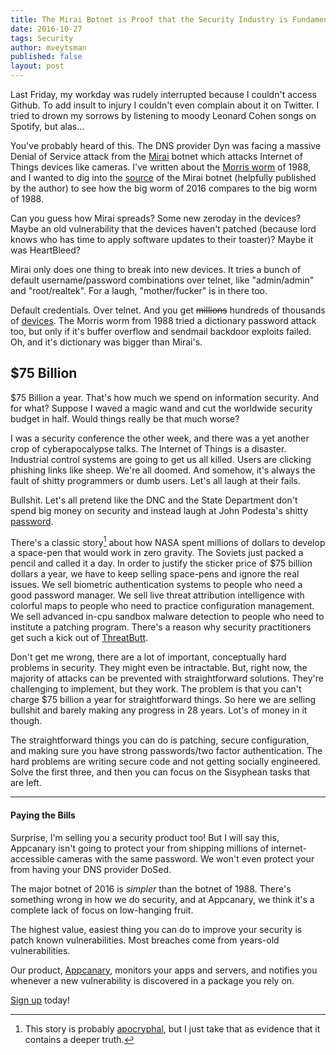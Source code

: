```yaml
---
title: The Mirai Botnet is Proof that the Security Industry is Fundamentally Broken
date: 2016-10-27
tags: Security
author: mveytsman
published: false
layout: post
---
```


Last Friday, my workday was rudely interrupted because I couldn't access Github.
To add insult to injury I couldn't even complain about it on Twitter. I tried to
drown my sorrows by listening to moody Leonard Cohen songs on Spotify, but
alas...

You've probably heard of this. The DNS provider Dyn was facing a massive Denial
of Service attack from the
[Mirai](https://krebsonsecurity.com/2016/10/hacked-cameras-dvrs-powered-todays-massive-internet-outage/)
botnet which attacks Internet of Things devices like cameras. I've written about
the [Morris worm](https://blog.appcanary.com/2016/tale-of-two-worms.html) of
1988, and I wanted to dig into the
[source](https://github.com/jgamblin/Mirai-Source-Code) of the Mirai botnet
(helpfully published by the author) to see how the big worm of 2016 compares to
the big worm of 1988.

Can you guess how Mirai spreads? Some new zeroday in the devices? Maybe an old
vulnerability that the devices haven't patched (because lord knows who has time
to apply software updates to their toaster)? Maybe it was HeartBleed?

Mirai only does one thing to break into new devices. It tries a bunch of default
username/password combinations over telnet, like "admin/admin" and "root/realtek". For a
laugh, "mother/fucker" is in there too.

Default credentials. Over telnet. And you get <strike>millions</strike> hundreds
of thousands of
[devices](http://dyn.com/blog/dyn-analysis-summary-of-friday-october-21-attack/).
The Morris worm from 1988 tried a dictionary password attack too, but only if
it's buffer overflow and sendmail backdoor exploits failed. Oh, and it's
dictionary was bigger than Mirai's.

## $75 Billion 

$75 Billion a year. That's how much we spend on information security. And for
what? Suppose I waved a magic wand and cut the worldwide security budget in
half. Would things really be that much worse?

I was a security conference the other week, and there was a yet another crop of
cyberapocalypse talks. The Internet of Things is a disaster. Industrial control
systems are going to get us all killed. Users are clicking phishing links like
sheep. We're all doomed. And somehow, it's always the fault of shitty
programmers or dumb users. Let's all laugh at their fails.

Bullshit. Let's all pretend like the DNC and the State Department don't spend
big money on security and instead laugh at John Podesta's shitty
[password](http://www.politico.com/story/2016/10/john-podesta-cybersecurity-hacked-emails-230122).

There's a classic story[^apocryphal] about how NASA spent millions of dollars to
develop a space-pen that would work in zero gravity. The Soviets just packed a
pencil and called it a day. In order to justify the sticker price of $75 billion
dollars a year, we have to keep selling space-pens and ignore the real issues.
We sell biometric authentication systems to people who need a good password
manager. We sell live threat attribution intelligence with colorful maps to
people who need to practice configuration management. We sell advanced in-cpu
sandbox malware detection to people who need to institute a patching program.
There's a reason why security practitioners get such a kick out of
[ThreatButt](https://threatbutt.com/).

Don't get me wrong, there are a lot of important, conceptually hard problems in
security. They might even be intractable. But, right now, the majority of
attacks can be prevented with straightforward solutions. They're challenging to
implement, but they work. The problem is that you can't charge $75 billion a
year for straightforward things. So here we are selling bullshit and barely
making any progress in 28 years. Lot's of money in it though.

The straightforward things you can do is patching, secure configuration, and
making sure you have strong passwords/two factor authentication. The hard problems
are writing secure code and not getting socially engineered. Solve the first
three, and then you can focus on the Sisyphean tasks that are left.

---

#### Paying the Bills

Surprise, I'm selling you a security product too! But I will say this, Appcanary
isn't going to protect your from shipping millions of internet-accessible
cameras with the same password. We won't even protect your from having your DNS
provider DoSed.

The major botnet of 2016 is *simpler* than the botnet of 1988. There's something
wrong in how we do security, and at Appcanary, we think it's a complete lack of
focus on low-hanging fruit. 

The highest value, easiest thing you can do to improve your security is patch
known vulnerabilities. Most breaches come from years-old vulnerabilities. 

Our product,
[Appcanary](https://appcanary.com/?utm_source=blog&utm_medium=web&utm_campaign=broken),
monitors your apps and servers, and notifies you whenever a new vulnerability is
discovered in a package you rely on.

[Sign up](https://appcanary.com/sign_up?utm_source=blog&utm_medium=web&utm_campaign=broken) today!

[^apocryphal]: This story is probably
[apocryphal](http://mentalfloss.com/article/13103/russians-didnt-just-use-pencils-space),
but I just take that as evidence that it contains a deeper truth.

